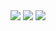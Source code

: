 <picture>
  <source media="(prefers-color-scheme: dark)" srcset="https://github-readme-stats.vercel.app/api?username=Dr-TSNG&show_icons=true&theme=onedark&include_all_commits=true&count_private=true&role=OWNER,ORGANIZATION_MEMBER,COLLABORATOR">
  <img src="https://github-readme-stats.vercel.app/api?username=Dr-TSNG&show_icons=true&include_all_commits=true&count_private=true&role=OWNER,ORGANIZATION_MEMBER,COLLABORATOR">
</picture>

<picture>
  <source media="(prefers-color-scheme: dark)" srcset="https://github-readme-stats.vercel.app/api/top-langs/?username=Dr-TSNG&layout=compact&theme=onedark&role=OWNER,ORGANIZATION_MEMBER&langs_count=10">
  <img src="https://github-readme-stats.vercel.app/api/top-langs/?username=Dr-TSNG&layout=compact&role=OWNER,ORGANIZATION_MEMBER&langs_count=10">
</picture>

<picture>
  <source media="(prefers-color-scheme: dark)" srcset="https://github-readme-stats.vercel.app/api/wakatime?username=Dr_TSNG&layout=compact&theme=onedark&hide=ObjectiveC,Objective-C,Text,Gitignore%20File,Properties">
  <img src="https://github-readme-stats.vercel.app/api/wakatime?username=Dr_TSNG&layout=compact&hide=ObjectiveC,Objective-C,Text,Gitignore%20File,Properties">
</picture>